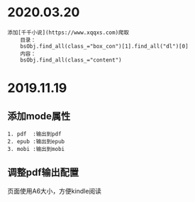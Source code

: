# 2020.03.20
    添加[千千小说](https://www.xqqxs.com)爬取
        目录： 
        bsObj.find_all(class_="box_con")[1].find_all("dl")[0]
        内容：
        bsObj.find_all(class_="content")
# 2019.11.19
## 添加mode属性
    1. pdf  :输出到pdf
    2. epub :输出到epub
    3. mobi :输出到mobi
## 调整pdf输出配置
页面使用A6大小，方便kindle阅读